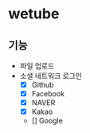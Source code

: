 # wetube

## 기능
- 파일 업로드
- 소셜 네트워크 로그인
  - [x] Github
  - [x] Facebook
  - [x] NAVER
  - [x] Kakao
  - [] Google

